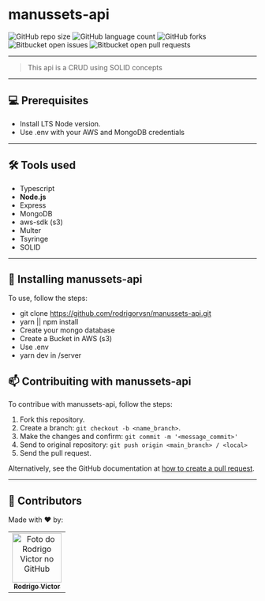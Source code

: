 # manussets-api
<!--- https://shields.io --->

![GitHub repo size](https://img.shields.io/github/repo-size/rodrigorvsn/manussets-api?style=for-the-badge)
![GitHub language count](https://img.shields.io/github/languages/count/rodrigorvsn/manussets-api?style=for-the-badge)
![GitHub forks](https://img.shields.io/github/forks/rodrigorvsn/manussets-api?style=for-the-badge)
![Bitbucket open issues](https://img.shields.io/bitbucket/issues/rodrigorvsn/manussets-api?style=for-the-badge)
![Bitbucket open pull requests](https://img.shields.io/bitbucket/pr-raw/rodrigorvsn/manussets-api?style=for-the-badge)

<!--- #################### mudar badges #################### --->


<!--- #################### mudar imagem exemplo #################### --->
___
> This api is a CRUD using SOLID concepts
___
## 💻 Prerequisites

- Install LTS Node version.
- Use .env with your AWS and MongoDB credentials

<!--- #################### mudar pré-requisitos  ####################--->
___
## 🛠 Tools used

- Typescript
- <b>Node.js</b>
- Express
- MongoDB
- aws-sdk (s3)
- Multer
- Tsyringe
- SOLID

<!--- #################### mudar ferramentas #################### --->
___
## 🚀 Installing manussets-api

To use, follow the steps:

- git clone https://github.com/rodrigorvsn/manussets-api.git
- yarn || npm install
- Create your mongo database
- Create a Bucket in AWS (s3)
- Use .env
- yarn dev in /server

## 📫 Contribuiting with manussets-api

To contribue with manussets-api, follow the steps:

1. Fork this repository.
2. Create a branch: `git checkout -b <name_branch>`.
3. Make the changes and confirm: `git commit -m '<message_commit>'`
4. Send to original repository: `git push origin <main_branch> / <local>`
5. Send the pull request.

Alternatively, see the GitHub documentation at [how to create a pull request](https://help.github.com/en/github/collaborating-with-issues-and-pull-requests/creating-a-pull-request).
___
## 🤝 Contributors

Made with ❤️ by:

<table>
  <tr>
    <td align="center">
      <a href="#">
        <img src="https://github.com/rodrigorvsn.png" width="100px;" alt="Foto do Rodrigo Victor no GitHub"/><br>
        <sub>
          <b>Rodrigo Victor</b>
        </sub>
      </a>
    </td>
  </tr>
</table>
